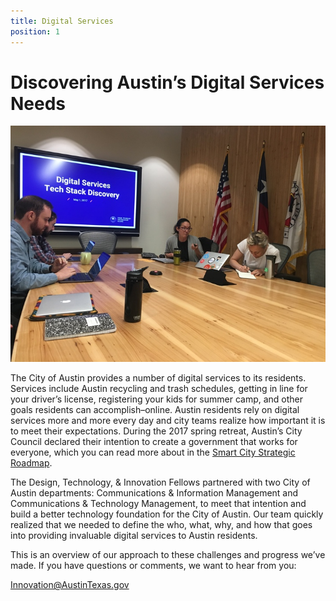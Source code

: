 ```yaml
---
title: Digital Services
position: 1
---
```


# Discovering Austin’s Digital Services Needs

![image of tech stack sprint review meeting](/uploads/techabout.jpg)

The City of Austin provides a number of digital services to its residents. Services include Austin recycling and trash schedules, getting in line for your driver’s license, registering your kids for summer camp, and other goals residents can accomplish–online. Austin residents rely on digital services more and more every day and city teams realize how important it is to meet their expectations. During the 2017 spring retreat, Austin’s City Council declared their intention to create a government that works for everyone, which you can read more about in the [Smart City Strategic Roadmap](http://projects.austintexas.io/smart-city-strategic-roadmap/).

The Design, Technology, & Innovation Fellows partnered with two City of Austin departments: Communications & Information Management and Communications & Technology Management, to meet that intention and build a better technology foundation for the City of Austin. Our team quickly realized that we needed to define the who, what, why, and how that goes into providing invaluable digital services to Austin residents.
 
This is an overview of our approach to these challenges and progress we’ve made. If you have questions or comments, we want to hear from you:
 
Innovation@AustinTexas.gov